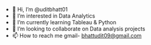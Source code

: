 - 👋 Hi, I’m @uditbhatt01
- 👀 I’m interested in Data Analytics
- 🌱 I’m currently learning Tableau & Python
- 💞️ I’m looking to collaborate on Data analysis projects
- 📫 How to reach me gmail- bhattudit09@gmail.com

<!---
uditbhatt01/uditbhatt01 is a ✨ special ✨ repository because its `README.md` (this file) appears on your GitHub profile.
You can click the Preview link to take a look at your changes.
--->
